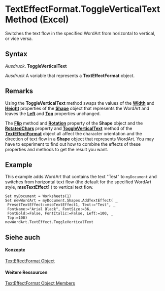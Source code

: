 
# TextEffectFormat.ToggleVerticalText Method (Excel)

Switches the text flow in the specified WordArt from horizontal to vertical, or vice versa.


## Syntax

 _Ausdruck_. **ToggleVerticalText**

 _Ausdruck_ A variable that represents a **TextEffectFormat** object.


## Remarks

Using the  **ToggleVerticalText** method swaps the values of the **[Width](b5dac16e-0f77-a96c-67aa-626e452419f8.md)** and **[Height](b0b7ee95-509d-edff-f371-e57685ac2ddc.md)** properties of the **[Shape](8f01fcd1-b7d9-5216-2de5-40fb6648a403.md)** object that represents the WordArt and leaves the **[Left](4bd1971f-8669-adcf-3b79-8a7985b17d7a.md)** and **[Top](e8251127-f583-8147-c1ff-05bba86860be.md)** properties unchanged.

The  **[Flip](6ba41c89-878e-d9e1-5594-0cf45411b608.md)** method and **[Rotation](336d7d04-9c22-c632-5d85-feefff22023c.md)** property of the **Shape** object and the **[RotatedChars](708f076d-82e7-f7f3-a2df-3f4a4d628092.md)** property and **[ToggleVerticalText](9b4312b8-1642-9a49-6395-b49b129f44f2.md)** method of the **[TextEffectFormat](7fe03721-6a45-569e-add4-fc8849c99535.md)** object all affect the character orientation and the direction of text flow in a **Shape** object that represents WordArt. You may have to experiment to find out how to combine the effects of these properties and methods to get the result you want.


## Example

This example adds WordArt that contains the text "Test" to  `myDocument` and switches from horizontal text flow (the default for the specified WordArt style, **msoTextEffect1** ) to vertical text flow.


```
Set myDocument = Worksheets(1) 
Set newWordArt = myDocument.Shapes.AddTextEffect( _ 
 PresetTextEffect:=msoTextEffect1, Text:="Test", _ 
 FontName:="Arial Black", FontSize:=36, _ 
 FontBold:=False, FontItalic:=False, Left:=100, _ 
 Top:=100) 
newWordArt.TextEffect.ToggleVerticalText
```


## Siehe auch


#### Konzepte


[TextEffectFormat Object](7fe03721-6a45-569e-add4-fc8849c99535.md)
#### Weitere Ressourcen


[TextEffectFormat Object Members](http://msdn.microsoft.com/library/10d920d6-b96f-7afa-8e27-c22ba0926146%28Office.15%29.aspx)